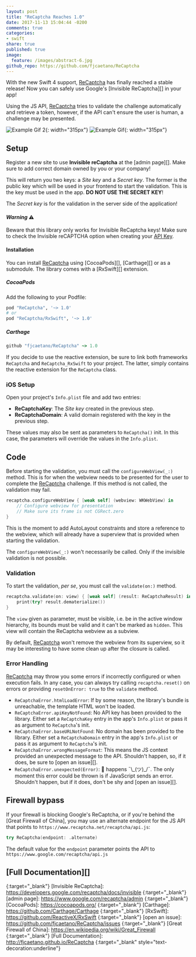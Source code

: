 ```yaml
---
layout: post
title: "ReCaptcha Reaches 1.0"
date: 2017-11-13 15:04:44 -0200
comments: true
categories:
- swift
share: true
published: true
image:
  feature: /images/abstract-6.jpg
github_repo: https://github.com/fjcaetano/ReCaptcha
---
```


With the new Swift 4 support, [ReCaptcha][] has finally reached a stable release!
Now you can safely use Google's [Invisible ReCaptcha][] in your app!

Using the JS API, [ReCaptcha][] tries to validate the challenge automatically and
retrieve a token, however, if the API can't ensure the user is human, a challenge
may be presented.

![Example Gif 2](https://raw.githubusercontent.com/fjcaetano/ReCaptcha/master/example2.gif){: width="315px"}
![Example Gif](https://raw.githubusercontent.com/fjcaetano/ReCaptcha/master/example.gif){: width="315px"}

<!-- more -->

## Setup

Register a new site to use __Invisible reCaptcha__ at the [admin page][]. Make sure
to add correct domain owned by you or your company!

This will return you two keys: a _Site key_ and a _Secret key_. The former is the
public key which will be used in your frontend to start the validation. This is
the key must be used in the app. **DO NOT USE THE SECRET KEY**!

The _Secret key_ is for the validation in the server side of the application!

#### _Warning_ ⚠️

Beware that this library only works for Invisible ReCaptcha keys! Make sure to
check the Invisible reCAPTCHA option when creating your [API Key](https://www.google.com/recaptcha/admin).

#### Installation

You can install [ReCaptcha][] using [CocoaPods][], [Carthage][] or as a submodule.
The library comes with a [RxSwift][] extension.

##### CocoaPods

Add the following to your Podfile:

``` ruby
pod "ReCaptcha", '~> 1.0'
# or
pod "ReCaptcha/RxSwift", '~> 1.0'
```

##### Carthage

``` ruby
github "fjcaetano/ReCaptcha" ~> 1.0
```

If you decide to use the reactive extension, be sure to link both frameworks
`ReCaptcha` and `ReCaptcha_RxSwift` to your project. The latter, simply contains
the reactive extension for the `ReCaptcha` class.

### iOS Setup

Open your project's `Info.plist` file and add two entries:

- **ReCaptchaKey**: The _Site key_ created in the previous step.
- **ReCaptchaDomain**: A valid domain registered with the key in the previous step.

These values may also be sent as parameters to `ReCaptcha()` init. In this case,
the parameters will override the values in the `Info.plist`.

## Code

Before starting the validation, you must call the `configureWebView(_:)` method.
This is for when the webview needs to be presented for the user to complete the
[ReCaptcha][] challenge. If this method is not called, the validation may fail.

``` swift
recaptcha.configureWebView { [weak self] (webview: WKWebView) in
    // Configure webview for presentation
    // Make sure its frame is not CGRect.zero
}
```

This is the moment to add AutoLayout constraints and store a reference to the webview,
which will already have a superview that is provided when starting the validation.

The `configureWebView(_:)` won't necessarily be called. Only if the invisible
validation is not possible.

### Validation

To start the validation, _per se_, you must call the `validate(on:)` method.

``` swift
recaptcha.validate(on: view) { [weak self] (result: ReCaptchaResult) in
    print(try? result.dematerialize())
}
```

The `view` given as parameter, must be visible, i.e. be in the active window
hierarchy, its bounds must be valid and it can't be marked as `hidden`. This view
will contain the ReCaptcha webview as a subview.

By default, [ReCaptcha][] won't remove the webview from its superview, so it may
be interesting to have some clean up after the closure is called.

### Error Handling

[ReCaptcha][] may throw you some errors if incorrectly configured or when execution
fails. In any case, you can always try calling `recaptcha.reset()` on errors or
providing `resetOnError: true` to the `validate` method.

- `ReCaptchaError.htmlLoadError`: If by some reason, the library's bundle is
unreachable, the template HTML won't be loaded.
- `ReCaptchaError.apiKeyNotFound`: No API key has been provided to the library.
Either set a `ReCaptchaKey` entry in the app's `Info.plist` or pass it as argument
to `ReCaptcha`'s init.
- `ReCaptchaError.baseURLNotFound`: No domain has been provided to the library.
Either set a `ReCaptchaDomain` entry in the app's `Info.plist` or pass it as
argument to `ReCaptcha`'s init.
- `ReCaptchaError.wrongMessageFormat`: This means the JS context provided an
unexpected message to the API. Shouldn't happen, so, if it does, be sure to
[open an issue][].
- `ReCaptchaError.unexpected(Error)`: 💩 happens ¯\\_(ツ)\_/¯. The only moment this
error could be thrown is if JavaScript sends an error. Shouldn't happen, but if
it does, don't be shy and [open an issue][].

## Firewall bypass

If your firewall is blocking Google's ReCaptcha, or if you're behind the [Great
Firewall of China], you may use an alternate endpoint for the JS API that points
to `https://www.recaptcha.net/recaptcha/api.js`:

``` swift
try ReCaptcha(endpoint: .alternate)
```

The default value for the `endpoint` parameter points the API to `https://www.google.com/recaptcha/api.js`

## __[Full Documentation][]__

[ReCaptcha]: https://github.com/fjcaetano/ReCaptcha
{:target="_blank"}
[Invisible ReCaptcha]: https://developers.google.com/recaptcha/docs/invisible
{:target="_blank"}
[admin page]: https://www.google.com/recaptcha/admin
{:target="_blank"}
[CocoaPods]: https://cocoapods.org/
{:target="_blank"}
[Carthage]: https://github.com/Carthage/Carthage
{:target="_blank"}
[RxSwift]: https://github.com/ReactiveX/RxSwift
{:target="_blank"}
[open an issue]: https://github.com/fjcaetano/ReCaptcha/issues
{:target="_blank"}
[Great Firewall of China]: https://en.wikipedia.org/wiki/Great_Firewall
{:target="_blank"}
[Full Documentation]: http://fjcaetano.github.io/ReCaptcha
{:target="_blank" style="text-decoration:underline"}
